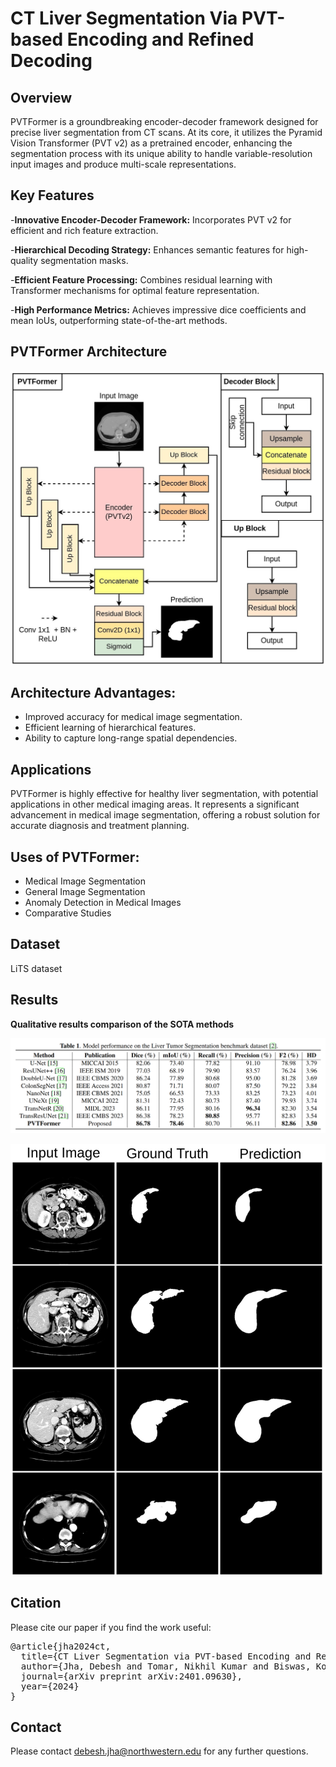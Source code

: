 # CT Liver Segmentation Via PVT-based Encoding and Refined Decoding

## Overview
PVTFormer is a groundbreaking encoder-decoder framework designed for precise liver segmentation from CT scans. At its core, it utilizes the Pyramid Vision Transformer (PVT v2) as a pretrained encoder, enhancing the segmentation process with its unique ability to handle variable-resolution input images and produce multi-scale representations.

## Key Features
-**Innovative Encoder-Decoder Framework:** Incorporates PVT v2 for efficient and rich feature extraction.

-**Hierarchical Decoding Strategy:** Enhances semantic features for high-quality segmentation masks.

-**Efficient Feature Processing:** Combines residual learning with Transformer mechanisms for optimal feature representation.

-**High Performance Metrics:** Achieves impressive dice coefficients and mean IoUs, outperforming state-of-the-art methods.




## PVTFormer Architecture 
<p align="center">
<img src="Img/PVTFormer.jpg">
</p>


## Architecture Advantages:
- Improved accuracy for medical image segmentation.
- Efficient learning of hierarchical features.
- Ability to capture long-range spatial dependencies.

  
## Applications
PVTFormer is highly effective for healthy liver segmentation, with potential applications in other medical imaging areas. It represents a significant advancement in medical image segmentation, offering a robust solution for accurate diagnosis and treatment planning.


## Uses of PVTFormer:
- Medical Image Segmentation 
- General Image Segmentation
- Anomaly Detection in Medical Images 
- Comparative Studies

## Dataset 
LiTS dataset


## Results
 **Qualitative results comparison of the SOTA methods** <br/>
<p align="center">
<img src="Img/PVTformer_results.png">
</p>

<p align="center">
<img src="Img/results-liver.jpg">
</p>


## Citation
Please cite our paper if you find the work useful: 
<pre>
@article{jha2024ct,
  title={CT Liver Segmentation via PVT-based Encoding and Refined Decoding},
  author={Jha, Debesh and Tomar, Nikhil Kumar and Biswas, Koushik and Durak, Gorkem and Medetalibeyoglu, Alpay and Antalek, Matthew and Velichko, Yury and Ladner, Daniela and Borhani, Amir and Bagci, Ulas},
  journal={arXiv preprint arXiv:2401.09630},
  year={2024}
}
</pre>

## Contact
Please contact debesh.jha@northwestern.edu for any further questions.



